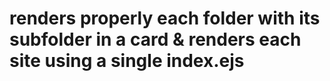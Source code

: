 # renders properly each folder with its subfolder in a card & renders each site using a single index.ejs
